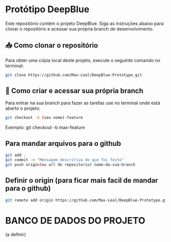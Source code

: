 # Protótipo DeepBlue

Este repositório contém o projeto DeepBlue. Siga as instruções abaixo para clonar o repositório e acessar sua própria branch de desenvolvimento.

## 📥 Como clonar o repositório

Para obter uma cópia local deste projeto, execute o seguinte comando no terminal:

```bash
git clone https://github.com/Max-Leal/DeepBlue-Prototype.git
```
## 🌿 Como criar e acessar sua própria branch

Para entrar na sua branch para fazer as tarefas use no terminal onde está aberto o projeto:

```bash
git checkout -b (seu nome)-feature
```

Exemplo: git checkout -b max-feature

## Para mandar arquivos para o github

```bash
git add .
git commit -m "Mensagem descritiva do que foi feito"
git push origin(ou url do repositorio) nome-da-sua-branch
```

## Definir o origin (para ficar mais facil de mandar para o github)

```bash
git remote add origin https://github.com/Max-Leal/DeepBlue-Prototype.git
```

# BANCO DE DADOS DO PROJETO
(a definir)
